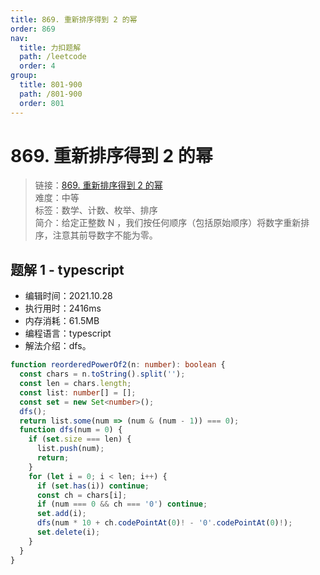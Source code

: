 ```yaml
---
title: 869. 重新排序得到 2 的幂
order: 869
nav:
  title: 力扣题解
  path: /leetcode
  order: 4
group:
  title: 801-900
  path: /801-900
  order: 801
---
```


# 869. 重新排序得到 2 的幂

> 链接：[869. 重新排序得到 2 的幂](https://leetcode-cn.com/problems/reordered-power-of-2/)  
> 难度：中等  
> 标签：数学、计数、枚举、排序  
> 简介：给定正整数 N ，我们按任何顺序（包括原始顺序）将数字重新排序，注意其前导数字不能为零。

## 题解 1 - typescript

- 编辑时间：2021.10.28
- 执行用时：2416ms
- 内存消耗：61.5MB
- 编程语言：typescript
- 解法介绍：dfs。

```typescript
function reorderedPowerOf2(n: number): boolean {
  const chars = n.toString().split('');
  const len = chars.length;
  const list: number[] = [];
  const set = new Set<number>();
  dfs();
  return list.some(num => (num & (num - 1)) === 0);
  function dfs(num = 0) {
    if (set.size === len) {
      list.push(num);
      return;
    }
    for (let i = 0; i < len; i++) {
      if (set.has(i)) continue;
      const ch = chars[i];
      if (num === 0 && ch === '0') continue;
      set.add(i);
      dfs(num * 10 + ch.codePointAt(0)! - '0'.codePointAt(0)!);
      set.delete(i);
    }
  }
}
```
